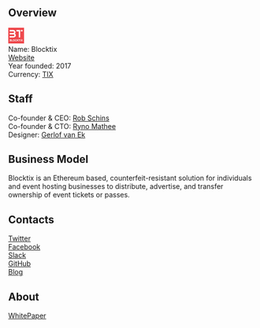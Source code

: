 ## Overview
![logo](../projects/logo/blocktix.png)  
Name: Blocktix  
[Website](https://blocktix.io/)  
Year founded: 2017   
Currency: [TIX](https://coinmarketcap.com/assets/blocktix/) 
## Staff
Co-founder & CEO: [Rob Schins](../people/rob_schins.md)   
Co-founder & CTO: [Ryno Mathee](../people/ryno_mathee.md)    
Designer: [Gerlof van Ek](../people/gerlof_ek.md)   
## Business Model
Blocktix is an Ethereum based, counterfeit-resistant solution for individuals and event hosting businesses to distribute, advertise, and transfer ownership of event tickets or passes.
## Contacts  
[Twitter](https://twitter.com/blocktix)  
[Facebook](https://www.facebook.com/blocktix)  
[Slack](https://slack.blocktix.io/)  
[GitHub](https://github.com/blocktix)  
[Blog](https://blog.blocktix.io/?gi=9b75c8d31954)  
## About  
[WhitePaper](https://blocktix.io/public/doc/blocktix-wp-draft.pdf#whitepaper)  
